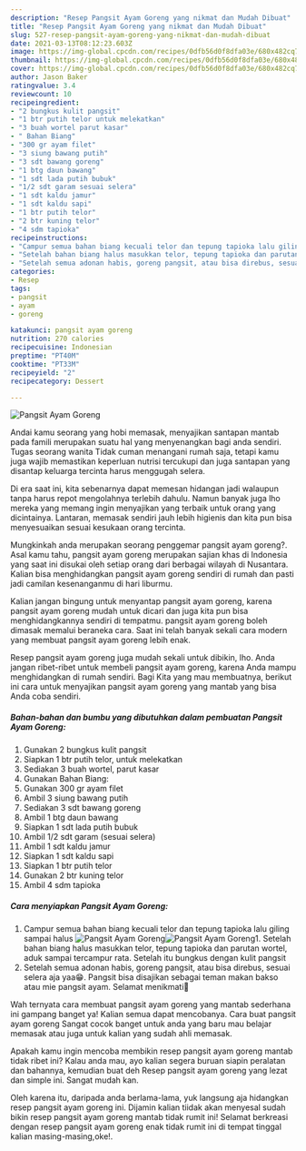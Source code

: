 ```yaml
---
description: "Resep Pangsit Ayam Goreng yang nikmat dan Mudah Dibuat"
title: "Resep Pangsit Ayam Goreng yang nikmat dan Mudah Dibuat"
slug: 527-resep-pangsit-ayam-goreng-yang-nikmat-dan-mudah-dibuat
date: 2021-03-13T08:12:23.603Z
image: https://img-global.cpcdn.com/recipes/0dfb56d0f8dfa03e/680x482cq70/pangsit-ayam-goreng-foto-resep-utama.jpg
thumbnail: https://img-global.cpcdn.com/recipes/0dfb56d0f8dfa03e/680x482cq70/pangsit-ayam-goreng-foto-resep-utama.jpg
cover: https://img-global.cpcdn.com/recipes/0dfb56d0f8dfa03e/680x482cq70/pangsit-ayam-goreng-foto-resep-utama.jpg
author: Jason Baker
ratingvalue: 3.4
reviewcount: 10
recipeingredient:
- "2 bungkus kulit pangsit"
- "1 btr putih telor untuk melekatkan"
- "3 buah wortel parut kasar"
- " Bahan Biang"
- "300 gr ayam filet"
- "3 siung bawang putih"
- "3 sdt bawang goreng"
- "1 btg daun bawang"
- "1 sdt lada putih bubuk"
- "1/2 sdt garam sesuai selera"
- "1 sdt kaldu jamur"
- "1 sdt kaldu sapi"
- "1 btr putih telor"
- "2 btr kuning telor"
- "4 sdm tapioka"
recipeinstructions:
- "Campur semua bahan biang kecuali telor dan tepung tapioka lalu giling sampai halus"
- "Setelah bahan biang halus masukkan telor, tepung tapioka dan parutan wortel, aduk sampai tercampur rata. Setelah itu bungkus dengan kulit pangsit"
- "Setelah semua adonan habis, goreng pangsit, atau bisa direbus, sesuai selera aja yaa😁. Pangsit bisa disajikan sebagai teman makan bakso atau mie pangsit ayam. Selamat menikmati🤗"
categories:
- Resep
tags:
- pangsit
- ayam
- goreng

katakunci: pangsit ayam goreng 
nutrition: 270 calories
recipecuisine: Indonesian
preptime: "PT40M"
cooktime: "PT33M"
recipeyield: "2"
recipecategory: Dessert

---
```



![Pangsit Ayam Goreng](https://img-global.cpcdn.com/recipes/0dfb56d0f8dfa03e/680x482cq70/pangsit-ayam-goreng-foto-resep-utama.jpg)

Andai kamu seorang yang hobi memasak, menyajikan santapan mantab pada famili merupakan suatu hal yang menyenangkan bagi anda sendiri. Tugas seorang  wanita Tidak cuman menangani rumah saja, tetapi kamu juga wajib memastikan keperluan nutrisi tercukupi dan juga santapan yang disantap keluarga tercinta harus menggugah selera.

Di era  saat ini, kita sebenarnya dapat memesan hidangan jadi walaupun tanpa harus repot mengolahnya terlebih dahulu. Namun banyak juga lho mereka yang memang ingin menyajikan yang terbaik untuk orang yang dicintainya. Lantaran, memasak sendiri jauh lebih higienis dan kita pun bisa menyesuaikan sesuai kesukaan orang tercinta. 



Mungkinkah anda merupakan seorang penggemar pangsit ayam goreng?. Asal kamu tahu, pangsit ayam goreng merupakan sajian khas di Indonesia yang saat ini disukai oleh setiap orang dari berbagai wilayah di Nusantara. Kalian bisa menghidangkan pangsit ayam goreng sendiri di rumah dan pasti jadi camilan kesenanganmu di hari liburmu.

Kalian jangan bingung untuk menyantap pangsit ayam goreng, karena pangsit ayam goreng mudah untuk dicari dan juga kita pun bisa menghidangkannya sendiri di tempatmu. pangsit ayam goreng boleh dimasak memalui beraneka cara. Saat ini telah banyak sekali cara modern yang membuat pangsit ayam goreng lebih enak.

Resep pangsit ayam goreng juga mudah sekali untuk dibikin, lho. Anda jangan ribet-ribet untuk membeli pangsit ayam goreng, karena Anda mampu menghidangkan di rumah sendiri. Bagi Kita yang mau membuatnya, berikut ini cara untuk menyajikan pangsit ayam goreng yang mantab yang bisa Anda coba sendiri.

<!--inarticleads1-->

##### Bahan-bahan dan bumbu yang dibutuhkan dalam pembuatan Pangsit Ayam Goreng:

1. Gunakan 2 bungkus kulit pangsit
1. Siapkan 1 btr putih telor, untuk melekatkan
1. Sediakan 3 buah wortel, parut kasar
1. Gunakan  Bahan Biang:
1. Gunakan 300 gr ayam filet
1. Ambil 3 siung bawang putih
1. Sediakan 3 sdt bawang goreng
1. Ambil 1 btg daun bawang
1. Siapkan 1 sdt lada putih bubuk
1. Ambil 1/2 sdt garam (sesuai selera)
1. Ambil 1 sdt kaldu jamur
1. Siapkan 1 sdt kaldu sapi
1. Siapkan 1 btr putih telor
1. Gunakan 2 btr kuning telor
1. Ambil 4 sdm tapioka




<!--inarticleads2-->

##### Cara menyiapkan Pangsit Ayam Goreng:

1. Campur semua bahan biang kecuali telor dan tepung tapioka lalu giling sampai halus
<img src="https://img-global.cpcdn.com/steps/83646f2940ce4ab7/160x128cq70/pangsit-ayam-goreng-langkah-memasak-1-foto.jpg" alt="Pangsit Ayam Goreng"><img src="https://img-global.cpcdn.com/steps/3be7ef7e6f1c357d/160x128cq70/pangsit-ayam-goreng-langkah-memasak-1-foto.jpg" alt="Pangsit Ayam Goreng">1. Setelah bahan biang halus masukkan telor, tepung tapioka dan parutan wortel, aduk sampai tercampur rata. Setelah itu bungkus dengan kulit pangsit
1. Setelah semua adonan habis, goreng pangsit, atau bisa direbus, sesuai selera aja yaa😁. Pangsit bisa disajikan sebagai teman makan bakso atau mie pangsit ayam. Selamat menikmati🤗




Wah ternyata cara membuat pangsit ayam goreng yang mantab sederhana ini gampang banget ya! Kalian semua dapat mencobanya. Cara buat pangsit ayam goreng Sangat cocok banget untuk anda yang baru mau belajar memasak atau juga untuk kalian yang sudah ahli memasak.

Apakah kamu ingin mencoba membikin resep pangsit ayam goreng mantab tidak ribet ini? Kalau anda mau, ayo kalian segera buruan siapin peralatan dan bahannya, kemudian buat deh Resep pangsit ayam goreng yang lezat dan simple ini. Sangat mudah kan. 

Oleh karena itu, daripada anda berlama-lama, yuk langsung aja hidangkan resep pangsit ayam goreng ini. Dijamin kalian tiidak akan menyesal sudah bikin resep pangsit ayam goreng mantab tidak rumit ini! Selamat berkreasi dengan resep pangsit ayam goreng enak tidak rumit ini di tempat tinggal kalian masing-masing,oke!.

